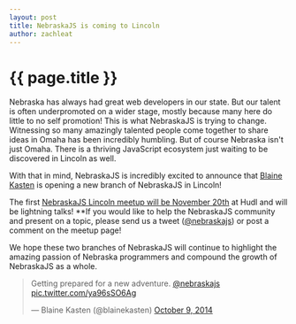 ```yaml
---
layout: post
title: NebraskaJS is coming to Lincoln
author: zachleat
---
```


# {{ page.title }}

Nebraska has always had great web developers in our state. But our talent is often underpromoted on a wider stage, mostly because many here do little to no self promotion! This is what NebraskaJS is trying to change. Witnessing so many amazingly talented people come together to share ideas in Omaha has been incredibly humbling. But of course Nebraska isn't just Omaha. There is a thriving JavaScript ecosystem just waiting to be discovered in Lincoln as well.

With that in mind, NebraskaJS is incredibly excited to announce that [Blaine Kasten](https://twitter.com/blainekasten) is opening a new branch of NebraskaJS in Lincoln!

The first [NebraskaJS Lincoln meetup will be November 20th](http://www.meetup.com/nebraskajs/events/212329302/) at Hudl and will be lightning talks! **If you would like to help the NebraskaJS community and present on a topic, please send us a tweet ([@nebraskajs](twitter.com/nebraskajs)) or post a comment on the meetup page!

We hope these two branches of NebraskaJS will continue to highlight the amazing passion of Nebraska programmers and compound the growth of NebraskaJS as a whole.

<blockquote class="twitter-tweet" lang="en"><p>Getting prepared for a new adventure. <a href="https://twitter.com/nebraskajs">@nebraskajs</a> <a href="http://t.co/ya96sSO6Ag">pic.twitter.com/ya96sSO6Ag</a></p>&mdash; Blaine Kasten (@blainekasten) <a href="https://twitter.com/blainekasten/status/520022658629369856">October 9, 2014</a></blockquote>
<script async src="//platform.twitter.com/widgets.js" charset="utf-8"></script>
